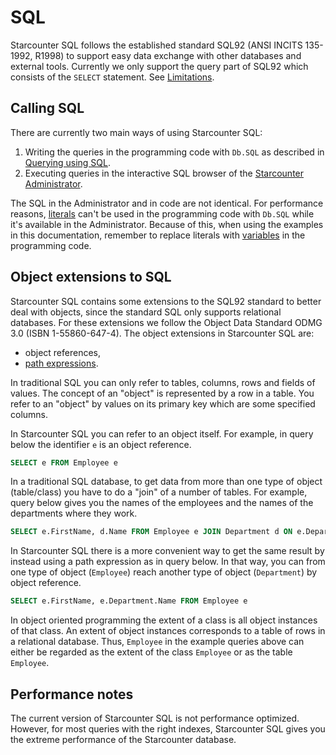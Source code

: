 # SQL

Starcounter SQL follows the established standard SQL92 \(ANSI INCITS 135-1992, R1998\) to support easy data exchange with other databases and external tools. Currently we only support the query part of SQL92 which consists of the `SELECT` statement. See [Limitations](limitations.md).

## Calling SQL

There are currently two main ways of using Starcounter SQL:  
1. Writing the queries in the programming code with `Db.SQL` as described in [Querying using SQL](../database/querying-using-sql.md).  
2. Executing queries in the interactive SQL browser of the [Starcounter Administrator](../working-with-starcounter/administrator-web-ui.md).

The SQL in the Administrator and in code are not identical. For performance reasons, [literals](literals.md) can't be used in the programming code with `Db.SQL` while it's available in the Administrator. Because of this, when using the examples in this documentation, remember to replace literals with [variables](../database/variables.md) in the programming code.

## Object extensions to SQL

Starcounter SQL contains some extensions to the SQL92 standard to better deal with objects, since the standard SQL only supports relational databases. For these extensions we follow the Object Data Standard ODMG 3.0 \(ISBN 1-55860-647-4\). The object extensions in Starcounter SQL are:

* object references,
* [path expressions](path-expressions.md).

In traditional SQL you can only refer to tables, columns, rows and fields of values. The concept of an "object" is represented by a row in a table. You refer to an "object" by values on its primary key which are some specified columns.

In Starcounter SQL you can refer to an object itself. For example, in query below the identifier `e` is an object reference.

```sql
SELECT e FROM Employee e
```

In a traditional SQL database, to get data from more than one type of object \(table/class\) you have to do a "join" of a number of tables. For example, query below gives you the names of the employees and the names of the departments where they work.

```sql
SELECT e.FirstName, d.Name FROM Employee e JOIN Department d ON e.DepartmentId = d.Id
```

In Starcounter SQL there is a more convenient way to get the same result by instead using a path expression as in query below. In that way, you can from one type of object \(`Employee`\) reach another type of object \(`Department`\) by object reference.

```sql
SELECT e.FirstName, e.Department.Name FROM Employee e
```

In object oriented programming the extent of a class is all object instances of that class. An extent of object instances corresponds to a table of rows in a relational database. Thus, `Employee` in the example queries above can either be regarded as the extent of the class `Employee` or as the table `Employee`.

## Performance notes

The current version of Starcounter SQL is not performance optimized. However, for most queries with the right indexes, Starcounter SQL gives you the extreme performance of the Starcounter database.



